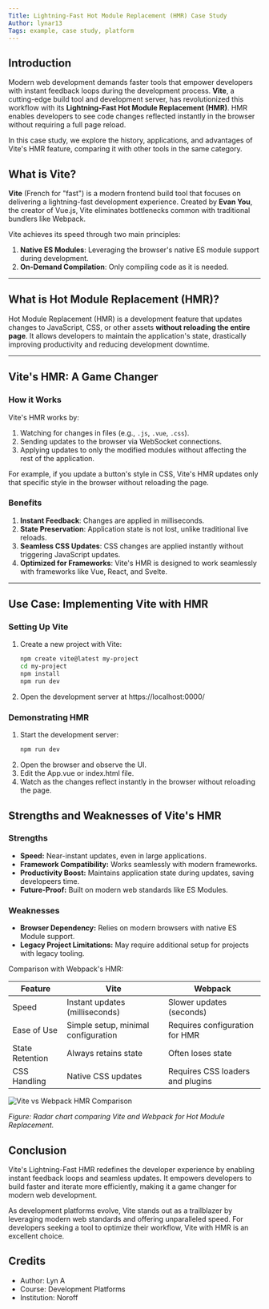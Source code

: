 ```yaml
---
Title: Lightning-Fast Hot Module Replacement (HMR) Case Study
Author: lynar13
Tags: example, case study, platform
---
```


## Introduction

Modern web development demands faster tools that empower developers with instant feedback loops during the development process. **Vite**, a cutting-edge build tool and development server, has revolutionized this workflow with its **Lightning-Fast Hot Module Replacement (HMR)**. HMR enables developers to see code changes reflected instantly in the browser without requiring a full page reload.

In this case study, we explore the history, applications, and advantages of Vite's HMR feature, comparing it with other tools in the same category.

## What is Vite?

**Vite** (French for "fast") is a modern frontend build tool that focuses on delivering a lightning-fast development experience. Created by **Evan You**, the creator of Vue.js, Vite eliminates bottlenecks common with traditional bundlers like Webpack.

Vite achieves its speed through two main principles:
1. **Native ES Modules**: Leveraging the browser's native ES module support during development.
2. **On-Demand Compilation**: Only compiling code as it is needed.

---

## What is Hot Module Replacement (HMR)?

Hot Module Replacement (HMR) is a development feature that updates changes to JavaScript, CSS, or other assets **without reloading the entire page**. It allows developers to maintain the application's state, drastically improving productivity and reducing development downtime.

---

## Vite's HMR: A Game Changer

### How it Works
Vite's HMR works by:
1. Watching for changes in files (e.g., `.js`, `.vue`, `.css`).
2. Sending updates to the browser via WebSocket connections.
3. Applying updates to only the modified modules without affecting the rest of the application.

For example, if you update a button's style in CSS, Vite's HMR updates only that specific style in the browser without reloading the page.

### Benefits
1. **Instant Feedback**: Changes are applied in milliseconds.
2. **State Preservation**: Application state is not lost, unlike traditional live reloads.
3. **Seamless CSS Updates**: CSS changes are applied instantly without triggering JavaScript updates.
4. **Optimized for Frameworks**: Vite's HMR is designed to work seamlessly with frameworks like Vue, React, and Svelte.

---

## Use Case: Implementing Vite with HMR

### Setting Up Vite
1. Create a new project with Vite:
   ```bash
   npm create vite@latest my-project
   cd my-project
   npm install
   npm run dev
2. Open the development server at https://localhost:0000/

### Demonstrating HMR
1. Start the development server:
   ```bash
   npm run dev
2. Open the browser and observe the UI.
3. Edit the App.vue or index.html file.
4. Watch as the changes reflect instantly in the browser without reloading the page.

## Strengths and Weaknesses of Vite's HMR
### Strengths
- **Speed:** Near-instant updates, even in large applications.
- **Framework Compatibility:** Works seamlessly with modern frameworks.
- **Productivity Boost:** Maintains application state during updates, saving developeers time.
- **Future-Proof:** Built on modern web standards like ES Modules.

### Weaknesses
- **Browser Dependency:** Relies on modern browsers with native ES Module support.
- **Legacy Project Limitations:** May require additional setup for projects with legacy tooling.


Comparison with Webpack's HMR:

| Feature | Vite | Webpack |
| --- | --- | --- |
| Speed | Instant updates (milliseconds) | Slower updates (seconds) | 
| Ease of Use | Simple setup, minimal configuration | Requires configuration for HMR | 
| State Retention | Always retains state | Often loses state | 
| CSS Handling | Native CSS updates | Requires CSS loaders and plugins | 

![Vite vs Webpack HMR Comparison](assets/images/vite_vs_webpack_hmr_comparison.png)

*Figure: Radar chart comparing Vite and Webpack for Hot Module Replacement.*

## Conclusion

Vite's Lightning-Fast HMR redefines the developer experience by enabling instant feedback loops and seamless updates. It empowers developers to build faster and iterate more efficiently, making it a game changer for modern web development.

As development platforms evolve, Vite stands out as a trailblazer by leveraging modern web standards and offering unparalleled speed. For developers seeking a tool to optimize their workflow, Vite with HMR is an excellent choice.

## Credits

- Author: Lyn A
- Course: Development Platforms
- Institution: Noroff

